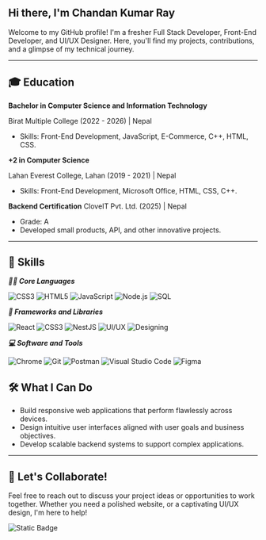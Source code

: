## Hi there, I'm Chandan Kumar Ray
Welcome to my GitHub profile! I'm a fresher Full Stack Developer, Front-End Developer, and UI/UX Designer. Here, you'll find my projects, contributions, and a glimpse of my technical journey.

---
## 🎓 Education

**Bachelor in Computer Science and Information Technology**

  Birat Multiple College (2022 - 2026) | Nepal

  -    Skills: Front-End Development, JavaScript, E-Commerce, C++, HTML, CSS.

**+2 in Computer Science**

 Lahan Everest College, Lahan (2019 - 2021) | Nepal

-    Skills: Front-End Development, Microsoft Office, HTML, CSS, C++.

**Backend Certification**
CloveIT Pvt. Ltd. (2025) | Nepal

-    Grade: A
-    Developed small products, API, and other innovative projects.

---

## 🎨 Skills

***👨‍💻 Core Languages***

![CSS3](https://img.shields.io/badge/css3-%231572B6.svg?style=for-the-badge&logo=css3&logoColor=white)
![HTML5](https://img.shields.io/badge/HTML5-E34F26?style=for-the-badge&logo=html5&logoColor=white)
![JavaScript](https://img.shields.io/badge/javascript-%23323330.svg?style=for-the-badge&logo=javascript&logoColor=%23F7DF1E)
![Node.js](https://img.shields.io/badge/Node.js-43853D?style=for-the-badge&logo=node.js&logoColor=white)
![SQL](https://img.shields.io/badge/SQL-025E8C?style=for-the-badge&logo=sql&logoColor=white)

***🧰 Frameworks and Libraries***

![React](https://img.shields.io/badge/react-%2320232a.svg?style=for-the-badge&logo=react&logoColor=%2361DAFB)
![CSS3](https://img.shields.io/badge/css3-%231572B6.svg?style=for-the-badge&logo=css3&logoColor=white)
![NestJS](https://img.shields.io/badge/nestjs-%23E0234E.svg?style=for-the-badge&logo=nestjs&logoColor=white)
![UI/UX](https://img.shields.io/badge/UI%2FUX-black?style=for-the-badge&logo=figma)
![Designing](https://img.shields.io/badge/Designing-black?style=for-the-badge&logo=figma)

***💻 Software and Tools***

![Chrome](https://img.shields.io/badge/Chrome-4285F4?style=for-the-badge&logo=google-chrome&logoColor=white)
![Git](https://img.shields.io/badge/git-%23F05033.svg?style=for-the-badge&logo=git&logoColor=white)
![Postman](https://img.shields.io/badge/Postman-FF6C37?style=for-the-badge&logo=Postman&logoColor=white)
![Visual Studio Code](https://img.shields.io/badge/Visual%20Studio%20Code-0078d7.svg?style=for-the-badge&logo=visual-studio-code&logoColor=white)
![Figma](https://img.shields.io/badge/figma-%23F24E1E.svg?style=for-the-badge&logo=figma&logoColor=white)

## 🛠️ What I Can Do

-  Build responsive web applications that perform flawlessly across devices.
-  Design intuitive user interfaces aligned with user goals and business objectives.
-  Develop scalable backend systems to support complex applications.


---

## 🚀 Let's Collaborate!

Feel free to reach out to discuss your project ideas or opportunities to work together. Whether you need a polished website, or a captivating UI/UX design, I'm here to help!

![Static Badge](https://img.shields.io/badge/LinkedIn-Chandan_Kumar_Ray-blue)


<!--
**Charlie606/Charlie606** is a ✨ _special_ ✨ repository because its `README.md` (this file) appears on your GitHub profile.

Here are some ideas to get you started:

- 🔭 I’m currently working on ...
- 🌱 I’m currently learning ...
- 👯 I’m looking to collaborate on ...
- 🤔 I’m looking for help with ...
- 💬 Ask me about ...
- 📫 How to reach me: ...
- 😄 Pronouns: ...
- ⚡ Fun fact: ...
-->
